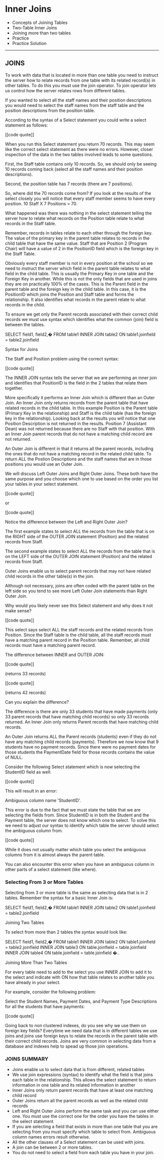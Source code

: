 # Inner Joins

- Concepts of Joining Tables
- Two-Table Inner Joins
- Joining more than two tables
- Practice
- Practice Solution

- - -

## JOINS

To work with data that is located in more than one table you need to instruct the server how to relate records from one table with its related record(s) in other tables. To do this you must use the join operator. To join operator lets us control how the server relates rows from different tables.

If you wanted to select all the staff names and their position descriptions you would need to select the staff names from the staff table and the position descriptions from the position table.

According to the syntax of a Select statement you could write a select statement as follows:

[[code quote]]

When you run this Select statement you return 70 records. This may seem like the correct select statement as there were no errors. However, closer inspection of the data in the two tables involved leads to some questions.

First, the Staff table contains only 10 records. So, we should only be seeing 10 records coming back (select all the staff names and their position descriptions).

Second, the position table has 7 records (there are 7 positions).

So, where did the 70 records come from? If you look at the results of the select closely you will notice that every staff member seems to have every position. 10 Staff X 7 Positions = 70.

What happened was there was nothing in the select statement telling the server how to relate what records on the Position table relate to what records in the Staff table.

Remember, records in tables relate to each other through the foreign key. The value of the primary key in the parent table relates to records in the child table that have the same value. Staff that are Position 2 (Program Chair) will have a value of 2 in the PositionID field which is the foreign key in the Staff Table.

Obviously every staff member is not in every position at the school so we need to instruct the server which field in the parent table relates to what field in the child table. This is usually the Primary Key in one table and the Foreign Key in another. While this is not the only fields that are used in joins they are on practically 100% of the cases. This is the Parent field in the parent table and the foreign key in the child table. In this case, it is the PositionID which joins the Position and Staff table and forms the relationship. It also identifies what records in the parent relate to what records in the child.

To ensure we get only the Parent records associated with their correct child records we must use syntax which identifies what the common (join) field is between the tables.

SELECT field1, field2,�
FROM table1
    INNER JOIN table2
        ON table1.joinfield = table2.joinfield

Syntax for Joins

The Staff and Position problem using the correct syntax:

[[code quote]]

The INNER JOIN syntax tells the server that we are performing an inner join and identifies that PositionID is the field in the 2 tables that relate them together.

More specifically it performs an Inner Join which is different than an Outer Join. An Inner Join only returns records from the parent table that have related records in the child table. In this example Position is the Parent table (Primary Key in the relationship) and Staff is the child table (has the foreign key in the relationship). Looking back at the results you will notice that one Position Description is not returned in the results. Position 7 (Assistant Dean) was not returned because there are no Staff with that position. With an Inner Join parent records that do not have a matching child record are not returned.

An Outer Join is different in that it returns all the parent records, including the ones that do not have a matching record in the related child table. To return ALL the Postion Descriptions and the staff names that are in those positions you would use an Outer Join.

We will discuss Left Outer Joins and Right Outer Joins. These both have the same purpose and you choose which one to use based on the order you list your tables in your select statement.

[[code quote]]

or

[[code quote]]

Notice the difference between the Left and Right Outer Join?

The first example states to select ALL the records from the table that is on the RIGHT side of the OUTER JOIN statement (Position) and the related records from Staff.

The second example states to select ALL the records from the table that is on the LEFT side of the OUTER JOIN statement (Position) and the related records from Staff.

Outer Joins enable us to select parent records that may not have related child records in the other table(s) in the join.

Although not necessary, joins are often coded with the parent table on the left side so you tend to see more Left Outer Join statements than Right Outer Join.

Why would you likely never see this Select statement and why does it not make sense?

[[code quote]]

This select says select ALL the staff records and the related records from Position. Since the Staff table is the child table, all the staff records must have a matching parent record in the Position table. Remember, all child records must have a matching parent record.

The difference between INNER and OUTER JOIN:

[[code quote]]

(returns 33 records)

[[code quote]]

(returns 42 records)

Can you explain the difference?

The difference is there are only 33 students that have made payments (only 33 parent records that have matching child records) so only 33 records returned. An Inner Join only returns Parent records that have matching child records.

An Outer Join returns ALL the Parent records (students) even if they do not have any matching child records (payments). Therefore we now know that 9 students have no payment records. Since there were no payment dates for those students the PaymentDate field for those records contains the value of NULL.

Consider the following Select statement which is now selecting the StudentID field as well:

[[code quote]]

This will result in an error:

Ambiguous column name 'StudentID'.

This error is due to the fact that we must state the table that we are selecting the fields from. Since StudentID is in both the Student and the Payment table, the server does not know which one to select. To solve this we need to adjust our syntax to identify which table the server should select the ambiguous column from.

[[code quote]]

While it does not usually matter which table you select the ambiguous columns from it is almost always the parent table.

You can also encounter this error when you have an ambiguous column in other parts of a select statement (like where).

### Selecting From 3 or More Tables

Selecting from 3 or more table is the same as selecting data that is in 2 tables. Remember the syntax for a basic Inner Join is:

SELECT field1, field2,� 
FROM table1
    INNER JOIN table2
        ON table1.joinfield = table2.joinfield

Joining Two Tables

To select from more than 2 tables the syntax would look like:

SELECT field1, field2,�
FROM table1
    INNER JOIN table2
        ON table1.joinfield = table2.joinfield
    INNER JOIN table3
        ON table.joinfield = table.joinfield
    INNER JOIN table4
        ON table.joinfield = table.joinfield
�..

Joining More Than Two Tables

For every table need to add to the select you use INNER JOIN to add it to the select and indicate with ON how that table relates to another table you have already in your select.

For example, consider the following problem:

Select the Student Names, Payment Dates, and Payment Type Descriptions for all the students that have payments:

[[code quote]]

Going back to non clustered indexes, do you see why we use them on foreign key fields? Everytime we need data that is in different tables we use joins and joins use foreign keys to relate the records in the parent table with their correct child records. Joins are very common in selecting data from a database and indexes help to spead up those join operations.

### JOINS SUMMARY

- Joins enable us to select data that is from different, related tables
- We use join expressions (syntax) to identify what the field is that joins each table in the relationship. This allows the select statement to return information in one table and its related information in another
- Inner Joins only return parent records that have at least one matching child record
- Outer Joins return all the parent records as well as the related child records
- Left and Right Outer Joins perform the same task and you can use either one. You must use the correct one for the order you have the tables in the select statement
- If you are selecting a field that exists in more than one table that you are selecting from you must specify which table to select from. Ambiguous column names errors result otherwise.
- All the other clauses of a Select statement can be used with joins.
- A join can be between 2 or more tables.
- You do not need to select a field from each table you have in your join.